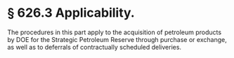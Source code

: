 # § 626.3   Applicability.

The procedures in this part apply to the acquisition of petroleum products by DOE for the Strategic Petroleum Reserve through purchase or exchange, as well as to deferrals of contractually scheduled deliveries.






